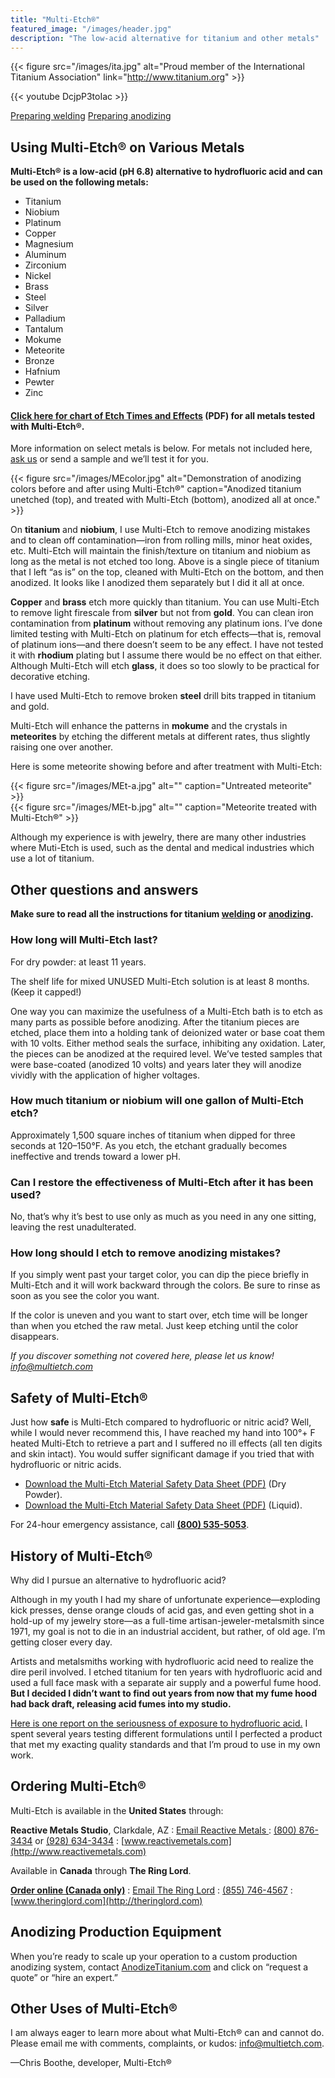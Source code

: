 ```yaml
---
title: "Multi-Etch®"
featured_image: "/images/header.jpg"
description: "The low-acid alternative for titanium and other metals"
---
```


{{< figure src="/images/ita.jpg" alt="Proud member of the International Titanium Association" link="http://www.titanium.org" >}}

{{< youtube DcjpP3toIac >}}

<div class="flex-l justify-between mv4"><a href="/welding" title="How Multi-Etch® can be used when welding metals" class="preparing-button db dib-l pa3 mb4 mb0-l mr2-l tc f2 white br-pill">Preparing welding</a> <a href="/anodizing" title="How Multi-Etch® can be used when anodizing metals" class="preparing-button db dib-l pa3 ml2-l tc f2 white br-pill">Preparing anodizing</a></div>

## Using Multi-Etch® on Various Metals

**Multi-Etch® is a low-acid (pH 6.8) alternative to hydrofluoric acid and can be used on the following metals:**

<ul class="column-list">
  <li>Titanium</li>
  <li>Niobium</li>
  <li>Platinum</li>
  <li>Copper</li>
  <li>Magnesium</li>
  <li>Aluminum</li>
  <li>Zirconium</li>
  <li>Nickel</li>
  <li>Brass</li>
  <li>Steel</li>
  <li>Silver</li>
  <li>Palladium</li>
  <li>Tantalum</li>
  <li>Mokume</li>
  <li>Meteorite</li>
  <li>Bronze</li>
  <li>Hafnium</li>
  <li>Pewter</li>
  <li>Zinc</li>
</ul>

#### [Click here for chart of Etch Times and Effects](/docs/MEetchTimes.pdf) (PDF) for all metals tested with Multi-Etch®.

More information on select metals is below. For metals not included here, [ask us](mailto:info@multietch.com) or send a sample and we’ll test it for you.

{{< figure src="/images/MEcolor.jpg" alt="Demonstration of anodizing colors before and after using Multi-Etch®" caption="Anodized titanium unetched (top), and treated with Multi-Etch (bottom), anodized all at once." >}}

On **titanium** and **niobium**, I use Multi-Etch to remove anodizing mistakes and to clean off contamination—iron from rolling mills, minor heat oxides, etc. Multi-Etch will maintain the finish/texture on titanium and niobium as long as the metal is not etched too long. Above is a single piece of titanium that I left “as is” on the top, cleaned with Multi-Etch on the bottom, and then anodized. It looks like I anodized them separately but I did it all at once.

**Copper** and **brass** etch more quickly than titanium. You can use Multi-Etch to remove light firescale from **silver** but not from **gold**. You can clean iron contamination from **platinum** without removing any platinum ions. I’ve done limited testing with Multi-Etch on platinum for etch effects—that is, removal of platinum ions—and there doesn’t seem to be any effect. I have not tested it with **rhodium** plating but I assume there would be no effect on that either. Although Multi-Etch will etch **glass**, it does so too slowly to be practical for decorative etching.

I have used Multi-Etch to remove broken **steel** drill bits trapped in titanium and gold.

Multi-Etch will enhance the patterns in **mokume** and the crystals in **meteorites** by etching the different metals at different rates, thus slightly raising one over another.

Here is some meteorite showing before and after treatment with Multi-Etch:

<div class="two-column">
    <div class="column">
        {{< figure src="/images/MEt-a.jpg" alt="" caption="Untreated meteorite" >}}
    </div>
    <div class="column">
        {{< figure src="/images/MEt-b.jpg" alt="" caption="Meteorite treated with Multi-Etch®" >}}
    </div>
</div>

Although my experience is with jewelry, there are many other industries where Muti-Etch is used, such as the dental and medical industries which use a lot of titanium.

## Other questions and answers

**Make sure to read all the instructions for titanium [welding]() or [anodizing]().**

### How long will Multi-Etch last?

For dry powder: at least 11 years.

The shelf life for mixed UNUSED Multi-Etch solution is at least 8 months. (Keep it capped!)

One way you can maximize the usefulness of a Multi-Etch bath is to etch as many parts as possible before anodizing. After the titanium pieces are etched, place them into a holding tank of deionized water or base coat them with 10 volts. Either method seals the surface, inhibiting any oxidation. Later, the pieces can be anodized at the required level. We’ve tested samples that were base-coated (anodized 10 volts) and years later they will anodize vividly with the application of higher voltages.

### How much titanium or niobium will one gallon of Multi-Etch etch?

Approximately 1,500 square inches of titanium when dipped for three seconds at 120–150°F. As you etch, the etchant gradually becomes ineffective and trends toward a lower pH.

### Can I restore the effectiveness of Multi-Etch after it has been used?

No, that’s why it’s best to use only as much as you need in any one sitting, leaving the rest unadulterated.

### How long should I etch to remove anodizing mistakes?

If you simply went past your target color, you can dip the piece briefly in Multi-Etch and it will work backward through the colors. Be sure to rinse as soon as you see the color you want.

If the color is uneven and you want to start over, etch time will be longer than when you etched the raw metal. Just keep etching until the color disappears.

_If you discover something not covered here, please let us know! [info@multietch.com](mailto:info@multietch.com)_

## Safety of Multi-Etch®

Just how **safe** is Multi-Etch compared to hydrofluoric or nitric acid? Well, while I would never recommend this, I have reached my hand into 100°+ F heated Multi-Etch to retrieve a part and I suffered no ill effects (all ten digits and skin intact).  You would suffer significant damage if you tried that with hydrofluoric or nitric acids.

* [Download the Multi-Etch Material Safety Data Sheet (PDF)](/docs/MultiEtch-SDS-dry.pdf) (Dry Powder).
* [Download the Multi-Etch Material Safety Data Sheet (PDF)](/docs/MultiEtch-SDS-liquid.pdf) (Liquid).

For 24-hour emergency assistance, call **[(800) 535-5053](tel:+18005355053)**.

## History of Multi-Etch®

Why did I pursue an alternative to hydrofluoric acid?

Although in my youth I had my share of unfortunate experience—exploding kick presses, dense orange clouds of acid gas, and even getting shot in a hold-up of my jewelry store—as a full-time artisan-jeweler-metalsmith since 1971, my goal is not to die in an industrial accident, but rather, of old age.  I’m getting closer every day.

Artists and metalsmiths working with hydrofluoric acid need to realize the dire peril involved.  I etched titanium for ten years with hydrofluoric acid and used a full face mask with a separate air supply and a powerful fume hood. **But I decided I didn’t want to find out years from now that my fume hood had back draft, releasing acid fumes into my studio.**

[Here is one report on the seriousness of exposure to hydrofluoric acid.](https://www.chem.purdue.edu/chemsafety/chem/HFfatality.php) I spent several years testing different formulations until I perfected a product that met my exacting quality standards and that I’m proud to use in my own work.

## Ordering Multi-Etch®

Multi-Etch is available in the **United States** through:

**Reactive Metals Studio**, Clarkdale, AZ
: [Email Reactive Metals
](mailto:info@reactivemetals.com)
: [(800) 876-3434](tel:+18008763434) or [(928) 634-3434](tel:+19286343434)
: [www.reactivemetals.com](http://www.reactivemetals.com)

Available in **Canada** through **The Ring Lord**.

**[Order online (Canada only)](http://theringlord.com/cart/shopdisplayproducts.asp?Search=Yes&sppp=1000&page=1&Keyword=multietch&category=ALL&highprice=&lowprice=&allwords=multietch&exact=&atleast=&without=&cprice=&searchfields=)**
: [Email The Ring Lord](mailto:customerservice@theringlord.com)
: [(855) 746-4567](tel:+18557464567)
: [www.theringlord.com](http://theringlord.com)

## Anodizing Production Equipment

When you’re ready to scale up your operation to a custom production anodizing system, contact [AnodizeTitanium.com](http://AnodizeTitanium.com) and click on “request a quote” or “hire an expert.”

## Other Uses of Multi-Etch®

I am always eager to learn more about what Multi-Etch® can and cannot do. Please email me with comments, complaints, or kudos: [info@multietch.com](mailto:info@multietch.com).

—Chris Boothe, developer, Multi-Etch®

